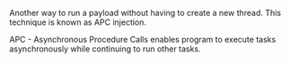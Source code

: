 Another way to run a payload without having to create a new thread. This technique is known as APC injection.

APC - Asynchronous Procedure Calls enables program to execute tasks asynchronously while continuing to run other tasks.

